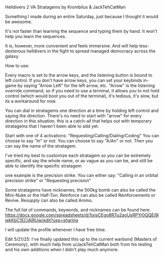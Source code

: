 Helldivers 2 VA Stratagems by Krombilus & JackTehCatMan

Something I made during an entire Saturday, just because I thought it would be awesome.

It's not faster than learning the sequence and typing them by hand.
It won't help you learn the sequences.

It is, however, more convenient and feels immersive.
And will help less-dexterous helldivers in the fight to spread managed democracy across the galaxy.

How to use:

Every macro is set to the arrow keys, and the listening button is bound to left control.
If you don't have arrow keys, you can set your keybinds in-game by saying "Arrow Left" for the left arrow, etc.
"Arrow" is the listening override command, so if you need to use a terminal, it allows you to not hold control (which would boot you out of the terminal), it's tedious, it's slow, but its a workaround for now.

You can dial in stratagems one direction at a time by holding left control and saying the direction. There's no need to start with "arrow" for every direction in this situation. this is a catch-all that helps out with temporary stratagems that I haven't been able to add yet.

Start with one of 4 activations:
"Requesting/Calling/Dialing/Coding"
You can choose to say "In" or not.
You can choose to say "A/An" or not.
Then you can say the name of the stratagem.

I've tried my best to customize each stratagem so you can be extremely specific, and say the whole name, or as vague as you can be, and still be able to identify the specific stratagem

one example is the precision strike. You can either say:
"Calling in an orbital precision strike"
or "Requesting precision"

Some stratagems have nicknames, the 500kg bomb can also be called the Mini-Nuke or the Half-Ton.
Reinforce can also be called Reinforcements or Revive.
Resupply can also be called Ammo.

The full list of commands, keywords, and nicknames can be found here: https://docs.google.com/spreadsheets/d/1ixjsCEgo8R7u2qoUsRPYr0QQEi9jiekKbC1ECiAlRUw/edit?usp=sharing

I will update the profile whenever I have free time.

Edit 5/21/25: I've finally updated this up to the current warbond (Masters of Ceremony), with much help from u/JackTehCatMan both from his testing and his own additions when I didn't play much anymore.
